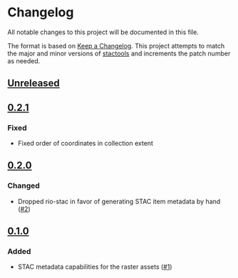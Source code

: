 # Changelog

All notable changes to this project will be documented in this file.

The format is based on [Keep a Changelog](https://keepachangelog.com/en/1.0.0/).
This project attempts to match the major and minor versions of
[stactools](https://github.com/stac-utils/stactools) and increments the patch
number as needed.

## [Unreleased]

## [0.2.1]

### Fixed

- Fixed order of coordinates in collection extent

## [0.2.0]

### Changed

- Dropped rio-stac in favor of generating STAC item metadata by hand ([#2](https://github.com/stactools-packages/global-mangrove-watch/pull/2))

## [0.1.0]

### Added

- STAC metadata capabilities for the raster assets ([#1](https://github.com/stactools-packages/global-mangrove-watch/pull/1))

[Unreleased]: <https://github.com/stactools-packages/global-mangrove-watch/compare/0.2.0...main>
[0.2.1]: <https://github.com/stactools-packages/global-mangrove-watch/compare/0.2.0...0.2.1>
[0.2.0]: <https://github.com/stactools-packages/global-mangrove-watch/compare/0.1.0...0.2.0>
[0.1.0]: <https://github.com/stactools-packages/global-mangrove-watch/tree/0.1.0>
